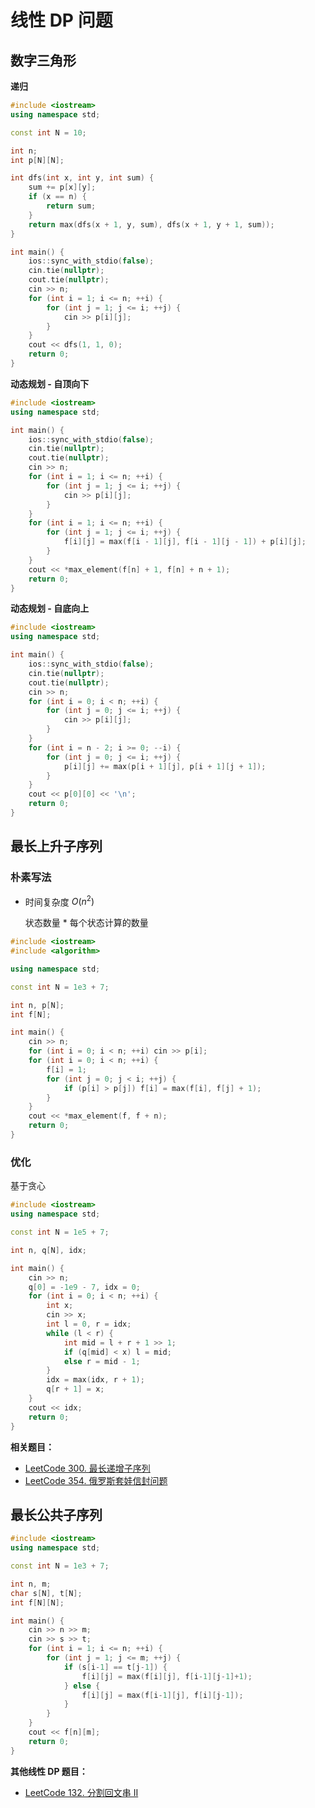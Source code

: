 # 线性 DP 问题

## 数字三角形

**递归**

```cpp
#include <iostream>
using namespace std;

const int N = 10;

int n;
int p[N][N];

int dfs(int x, int y, int sum) {
    sum += p[x][y];
    if (x == n) {
        return sum;
    }
    return max(dfs(x + 1, y, sum), dfs(x + 1, y + 1, sum));
}

int main() {
    ios::sync_with_stdio(false);
    cin.tie(nullptr);
    cout.tie(nullptr);
    cin >> n;
    for (int i = 1; i <= n; ++i) {
        for (int j = 1; j <= i; ++j) {
            cin >> p[i][j];
        }
    }
    cout << dfs(1, 1, 0);
    return 0;
}
```

**动态规划 - 自顶向下**

```cpp
#include <iostream>
using namespace std;

int main() {
    ios::sync_with_stdio(false);
    cin.tie(nullptr);
    cout.tie(nullptr);
    cin >> n;
    for (int i = 1; i <= n; ++i) {
        for (int j = 1; j <= i; ++j) {
            cin >> p[i][j];
        }
    }
    for (int i = 1; i <= n; ++i) {
        for (int j = 1; j <= i; ++j) {
            f[i][j] = max(f[i - 1][j], f[i - 1][j - 1]) + p[i][j];
        }
    }
    cout << *max_element(f[n] + 1, f[n] + n + 1);
    return 0;
}
```

**动态规划 - 自底向上**

```cpp
#include <iostream>
using namespace std;

int main() {
    ios::sync_with_stdio(false);
    cin.tie(nullptr);
    cout.tie(nullptr);
    cin >> n;
    for (int i = 0; i < n; ++i) {
        for (int j = 0; j <= i; ++j) {
            cin >> p[i][j];
        }
    }
    for (int i = n - 2; i >= 0; --i) {
        for (int j = 0; j <= i; ++j) {
            p[i][j] += max(p[i + 1][j], p[i + 1][j + 1]);
        }
    }
    cout << p[0][0] << '\n';
    return 0;
}
```

## 最长上升子序列

### 朴素写法

- 时间复杂度 $O(n^2)$

  状态数量 \* 每个状态计算的数量

```cpp
#include <iostream>
#include <algorithm>

using namespace std;

const int N = 1e3 + 7;

int n, p[N];
int f[N];

int main() {
    cin >> n;
    for (int i = 0; i < n; ++i) cin >> p[i];
    for (int i = 0; i < n; ++i) {
        f[i] = 1;
        for (int j = 0; j < i; ++j) {
            if (p[i] > p[j]) f[i] = max(f[i], f[j] + 1);
        }
    }
    cout << *max_element(f, f + n);
    return 0;
}
```

### 优化

基于贪心

```cpp
#include <iostream>
using namespace std;

const int N = 1e5 + 7;

int n, q[N], idx;

int main() {
    cin >> n;
    q[0] = -1e9 - 7, idx = 0;
    for (int i = 0; i < n; ++i) {
        int x;
        cin >> x;
        int l = 0, r = idx;
        while (l < r) {
            int mid = l + r + 1 >> 1;
            if (q[mid] < x) l = mid;
            else r = mid - 1;
        }
        idx = max(idx, r + 1);
        q[r + 1] = x;
    }
    cout << idx;
    return 0;
}
```

**相关题目：**

- [LeetCode 300. 最长递增子序列](https://leetcode-cn.com/problems/longest-increasing-subsequence/)
- [LeetCode 354. 俄罗斯套娃信封问题](https://leetcode-cn.com/problems/russian-doll-envelopes/)

## 最长公共子序列

```cpp
#include <iostream>
using namespace std;

const int N = 1e3 + 7;

int n, m;
char s[N], t[N];
int f[N][N];

int main() {
    cin >> n >> m;
    cin >> s >> t;
    for (int i = 1; i <= n; ++i) {
        for (int j = 1; j <= m; ++j) {
            if (s[i-1] == t[j-1]) {
                f[i][j] = max(f[i][j], f[i-1][j-1]+1);
            } else {
                f[i][j] = max(f[i-1][j], f[i][j-1]);
            }
        }
    }
    cout << f[n][m];
    return 0;
}
```

**其他线性 DP 题目：**

- [LeetCode 132. 分割回文串 II](https://leetcode-cn.com/problems/palindrome-partitioning-ii/)